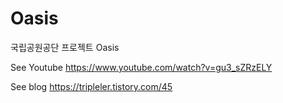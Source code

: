 # Oasis
국립공원공단 프로젝트 Oasis

See Youtube
https://www.youtube.com/watch?v=gu3_sZRzELY

See blog
https://tripleler.tistory.com/45
